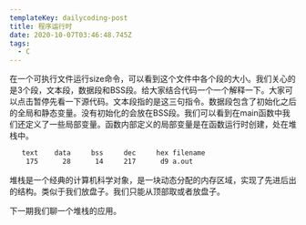```yaml
---
templateKey: dailycoding-post
title: 程序运行时
date: 2020-10-07T03:46:48.745Z
tags:
  - C
---
```

在一个可执行文件运行size命令，可以看到这个文件中各个段的大小。我们关心的是3个段，文本段，数据段和BSS段。给大家结合代码一个一个解释一下。大家可以点击暂停先看一下源代码。文本段指的是这三句指令。数据段包含了初始化之后的全局和静态变量。没有初始化的会放在BSS段。我们可以看到在main函数中我们还定义了一些局部变量。函数内部定义的局部变量是在函数运行时创建，处在堆栈中。

```bash
   text    data     bss     dec     hex filename
    175      28      14     217      d9 a.out
```

堆栈是一个经典的计算机科学对象，是一块动态分配的内存区域，实现了先进后出的结构。类似于我们放盘子。我们只能从顶部取或者放盘子。

下一期我们聊一个堆栈的应用。
